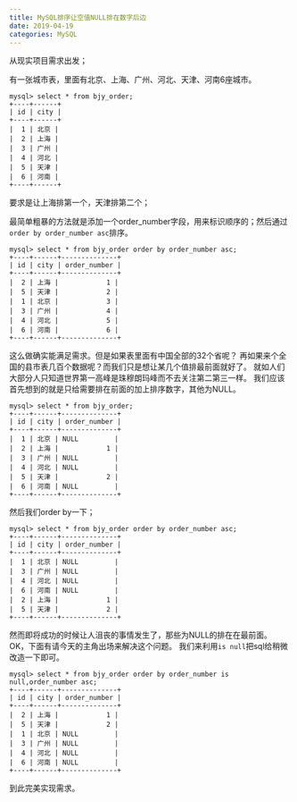 ```yaml
---
title: MySQL排序让空值NULL排在数字后边
date: 2019-04-19
categories: MySQL
---
```


从现实项目需求出发；

有一张城市表，里面有北京、上海、广州、河北、天津、河南6座城市。
```
mysql> select * from bjy_order;
+----+------+
| id | city |
+----+------+
|  1 | 北京 |
|  2 | 上海 |
|  3 | 广州 |
|  4 | 河北 |
|  5 | 天津 |
|  6 | 河南 |
+----+------+
```
要求是让上海排第一个，天津排第二个；

最简单粗暴的方法就是添加一个order_number字段，用来标识顺序的；然后通过`order by order_number asc`排序。
```
mysql> select * from bjy_order order by order_number asc;
+----+------+--------------+
| id | city | order_number |
+----+------+--------------+
|  2 | 上海 |            1 |
|  5 | 天津 |            2 |
|  1 | 北京 |            3 |
|  3 | 广州 |            4 |
|  4 | 河北 |            5 |
|  6 | 河南 |            6 |
+----+------+--------------+
```
这么做确实能满足需求。但是如果表里面有中国全部的32个省呢？
再如果来个全国的县市表几百个数据呢？而我们只是想让某几个值排最前面就好了。
就如人们大部分人只知道世界第一高峰是珠穆朗玛峰而不去关注第二第三一样。
我们应该首先想到的就是只给需要排在前面的加上排序数字，其他为NULL。
```
mysql> select * from bjy_order;
+----+------+--------------+
| id | city | order_number |
+----+------+--------------+
|  1 | 北京 | NULL         |
|  2 | 上海 |            1 |
|  3 | 广州 | NULL         |
|  4 | 河北 | NULL         |
|  5 | 天津 |            2 |
|  6 | 河南 | NULL         |
+----+------+--------------+
```
然后我们order by一下；
```
mysql> select * from bjy_order order by order_number asc;
+----+------+--------------+
| id | city | order_number |
+----+------+--------------+
|  1 | 北京 | NULL         |
|  3 | 广州 | NULL         |
|  4 | 河北 | NULL         |
|  6 | 河南 | NULL         |
|  2 | 上海 |            1 |
|  5 | 天津 |            2 |
+----+------+--------------+
```
然而即将成功的时候让人沮丧的事情发生了，那些为NULL的排在在最前面。
OK，下面有请今天的主角出场来解决这个问题。
我们来利用`is null`把sql给稍微改造一下即可。
```
mysql> select * from bjy_order order by order_number is null,order_number asc;
+----+------+--------------+
| id | city | order_number |
+----+------+--------------+
|  2 | 上海 |            1 |
|  5 | 天津 |            2 |
|  1 | 北京 | NULL         |
|  3 | 广州 | NULL         |
|  4 | 河北 | NULL         |
|  6 | 河南 | NULL         |
+----+------+--------------+
```
到此完美实现需求。

